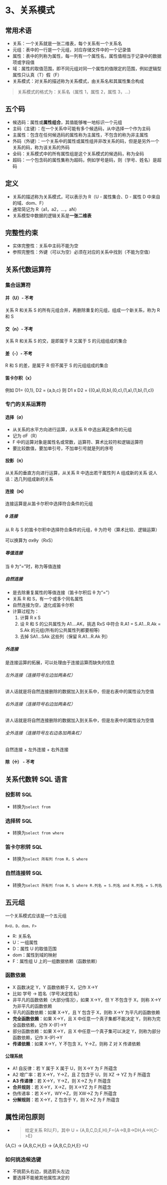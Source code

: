 # 3、关系模式

## 常用术语

- 关系：一个关系就是一张二维表，每个关系有一个关系名
- 元组：表中的一行是一个元组，对应存储文件中的一个记录值
- 属性：表中的列称为属性，每一列有一个属性名，属性值相当于记录中的数据项或字段值
- 域：属性的取值范围，即不同元组对同一个属性的值限定的范围，例如逻辑型属性只认真（T）假（F）
- 关系模式：对关系的描述称为关系模式，由关系名和其属性集合构成

> 关系模式的格式为：关系名（属性 1，属性 2，属性 3，...）

## 五个码

- 候选码：属性或**属性组合**，其值能够唯一地标识一个元组
- 主码（主键）：在一个关系中可能有多个候选码，从中选择一个作为主码
- 主属性：包含在任何候选码的属性称为主属性，不包含的称为非主属性
- 外码（外键）：一个关系中的属性或属性组并非改关系的码，但是是另外一个关系的码，称为该关系的外码
- 全码：关系模式中的所有属性组是这个关系模式的候选码，称为全码
- 超码：一个包含码的属性集称为超码，例如学号是码，则（学号、姓名）是超码

## 定义

- 关系的描述称为关系模式，可以表示为 R（U - 属性集合、D - 属性 D 中来自的域、dom、F）
- 通常简记为 R（a1，a2，...，aN）
- 关系模型中数据的逻辑关系是**一张二维表**

## 完整性约束

- 实体完整性：关系中主码不能为空
- 参照完整性：外键（可以为空）必须在对应的关系中找到（不能为空值）

## 关系代数运算符

### 集合运算符

#### 并（U）- 不考

关系 R 和关系 S 的所有元组合并，再删除重复的元组，组成一个新关系，称为 R 和 S

#### 交（n）- 不考

关系 R 和关系 S 的交，是即属于 R 又属于 S 的元组组成的集合

#### 差（-）- 不考

R 和 S 的差，是属于 R 但不属于 S 的元组组成的集合

#### 笛卡尔积（x）

例如 D1= {0,1}, D2 = {a,b,c}
则 D1 x D2 = {(0,a),(0,b),(0,c),(1,a),(1,b),(1,c)}

### 专门的关系运算符

#### 选择（σ）

- 从关系的水平方向进行运算，从关系 R 中选出满足条件的元组
- 记为 σF（R）
- F 中的运算对象是属性名或常数，运算符、算术比较符和逻辑运算符
- 要比较数值，要加单引号，不加单引号就是列的序号

#### 投影（π）

从关系的垂直方向进行运算，从关系 R 中选出若干属性列 A 组成新的关系
说人话：选几列组成新的关系

#### 连接（⨝）

连接运算是从笛卡尔积中选择符合条件的元组

##### θ 连接

从 R 与 S 的笛卡尔积中选择符合条件的元组，θ 为符号（算术比较、逻辑运算）

可以换算为 σxθy（RxS）

##### 等值连接

当 θ 为“=”时，称为等值连接

##### 自然连接

- 是去除重复属性的等值连接（笛卡尔积后 θ 为“=”）
- 关系 R 和 S，有一个或多个同名属性
- 自然连接为空，退化成笛卡尔积
- 计算过程为：
  1. 计算 R x S
  2. 设 R 和 S 的公共属性为 A1....AK，挑选 RxS 中符合 R.A1 = S.A1...R.Ak = S.Ak 的元组(所有的公共属性列都要相等)
  3. 去掉 SA1...SAk 这些列（保留 R.A1...R.Ak 列）

##### 外连接

是连接运算的拓展，可以处理由于连接运算而缺失的信息

###### 左外连接（连接符号左边加两条杠）

讲人话就是将自然连接删除的数据加入到关系中，但是右表中的属性设为空值

###### 右外连接（连接符号右边加两条杠）

讲人话就是将自然连接删除的数据加入到关系中，但是左表中的属性设为空值

###### 全外连接（连接符号左右边各加两条杠）

自然连接 + 左外连接 + 右外连接

#### 除（➗） - 不考

## 关系代数转 SQL 语言

### 投影转 SQL

- 转换为`select from`

### 选择转 SQL

- 转换为`select from where`

### 笛卡尔积转 SQL

- 转换为`select 所有列 from R，S where`

### 自然连接转 SQL

- 转换为`select 所有列 from R，S where R.列名 = S.列名 and R.列名 = S.列名`

## 五元组

一个关系模式应该是一个五元组

`R<U，D，dom，F>`

- R: 关系名
- U：一组属性
- D：属性 U 的取值范围
- dom：属性到域的映射
- F：属性组 U 上的一组数据依赖（函数依赖）

### 函数依赖

- X 函数决定 Y，Y 函数依赖于 X，记作 X->Y
- 比如 学号 -> 姓名（学号决定姓名）
- 非平凡的函数依赖（大部分情况），如果 X->Y，但 Y 不包含于 X，则称 X->Y 为非平凡的函数依赖
- 平凡的函数依赖：如果 X->Y，且 Y 包含于 X，则称 X->Y 为平凡的函数依赖
- **完全函数依赖**：如果 X->Y，且 X 中任意一个真子集都不能决定 Y，则称为完全函数依赖，记作 X-(F)->Y
- 部分函数依赖：如果 X->Y，且 X 中任意一个真子集可以决定 Y，则称为部分函数依赖，记作 X-(P)->Y
- **传递依赖**：如果 X->Y，Y 不包含 X，Y->Z，则称 Z 对 X 传递依赖

#### 公理系统

- A1 自反律：若 Y 属于 X 属于 U，则 X->Y 为 F 所蕴含
- A2 增广率：若 X->Y，Y->Z，且 Z 包含于 U，则 XZ -> YZ 为 F 所蕴含
- **A3 传递律**：若 X->Y，Y->Z，则 X->Z 为 F 所蕴含
- **合并规则**：若 X->Y，X->Z，则 X->YZ 为 F 所蕴含
- 伪传递率：若 X->Y，WY->Z，则 XW->Z 为 F 所蕴含
- **分解规则**：若 X->Y，Z 包含于 Y，则 X->Z 为 F 所蕴含

## 属性闭包原则

- > 给定关系 R(U,F)，其中 U = {A,B,C,D,E,H},F={A->B,B->DH,A->H,C->E}

{A,C} -> {A,B,C,H,E} -> {A,B,C,D,H,E} =U

### 如何挑选候选键

- 不挑箭头右边，挑选箭头左边
- 要选择不能被其他属性决定的
